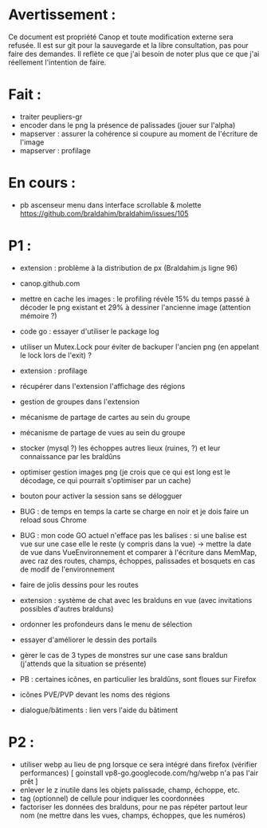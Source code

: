 Avertissement :
===============

Ce document est propriété Canop et toute modification externe sera refusée. Il est sur git pour la sauvegarde et la libre consultation, pas pour faire des demandes. Il reflète ce que j'ai besoin de noter plus que ce que j'ai réellement l'intention de faire.

Fait :
======

* traiter peupliers-gr
* encoder dans le png la présence de palissades (jouer sur l'alpha)
* mapserver : assurer la cohérence si coupure au moment de l'écriture de l'image
* mapserver : profilage


En cours :
==========

* pb ascenseur menu dans interface scrollable & molette https://github.com/braldahim/braldahim/issues/105

P1 :
====

* extension : problème à la distribution de px (Braldahim.js ligne 96)

* canop.github.com

* mettre en cache les images : le profiling révèle 15% du temps passé à décoder le png existant et 29% à dessiner l'ancienne image (attention mémoire ?)

* code go : essayer d'utiliser le package log

* utiliser un Mutex.Lock pour éviter de backuper l'ancien png (en appelant le lock lors de l'exit) ?

* extension : profilage

* récupérer dans l'extension l'affichage des régions
* gestion de groupes dans l'extension
* mécanisme de partage de cartes au sein du groupe
* mécanisme de partage de vues au sein du groupe
* stocker (mysql ?) les échoppes autres lieux (ruines, ?) et leur connaissance par les braldûns
* optimiser gestion images png (je crois que ce qui est long est le décodage, ce qui pourrait s'optimiser par un cache)

* bouton pour activer la session sans se délogguer

* BUG : de temps en temps la carte se charge en noir et je dois faire un reload sous Chrome

* BUG : mon code GO actuel n'efface pas les balises : si une balise est vue sur une case elle le reste (y compris dans la vue)
	-> mettre la date de vue dans VueEnvironnement et comparer à l'écriture dans MemMap, avec raz des routes, champs, échoppes, palissades et bosquets en cas de modif de l'environnement
* faire de jolis dessins pour les routes

* extension : système de chat avec les bralduns en vue (avec invitations possibles d'autres bralduns)
* ordonner les profondeurs dans le menu de sélection
* essayer d'améliorer le dessin des portails
* gèrer le cas de 3 types de monstres sur une case sans braldun (j'attends que la situation se présente)
* PB : certaines icônes, en particulier les braldûns, sont floues sur Firefox
* icônes PVE/PVP devant les noms des régions
* dialogue/bâtiments : lien vers l'aide du bâtiment

P2 :
====

* utiliser webp au lieu de png lorsque ce sera intégré dans firefox (vérifier performances) [ goinstall vp8-go.googlecode.com/hg/webp n'a pas l'air prêt ]
* enlever le z inutile dans les objets palissade, champ, échoppe, etc.
* tag (optionnel) de cellule pour indiquer les coordonnées
* factoriser les données des bralduns, pour ne pas répéter partout leur nom (ne mettre dans les vues, champs, échoppes, que les numéros)

